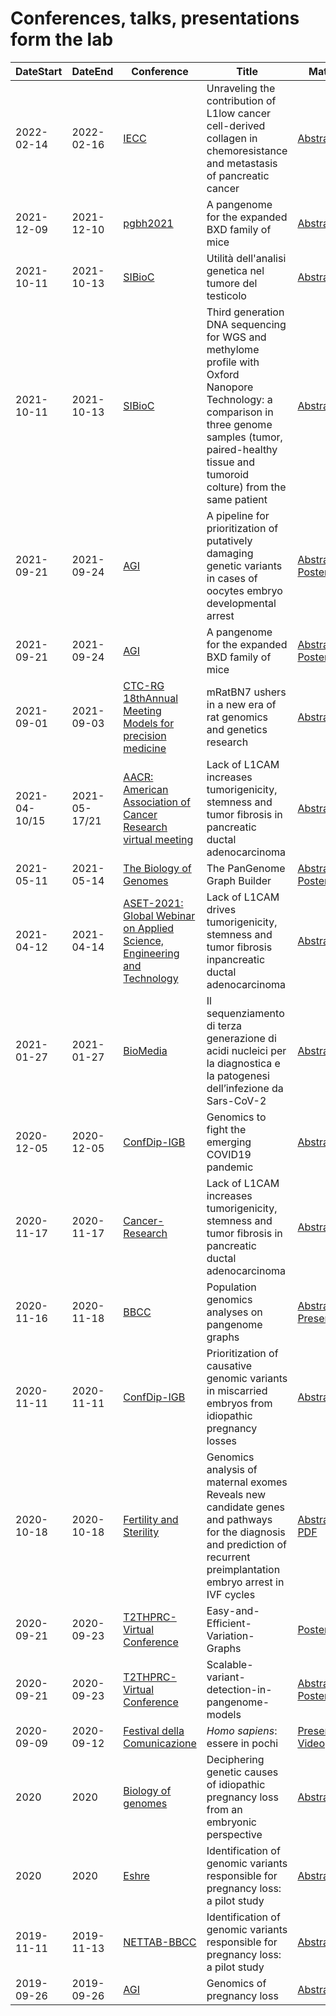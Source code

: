 # Conferences, talks, presentations form the lab

|DateStart| DateEnd| Conference |Title |  Material |
|---------|--------| ---------- |---------- |--------|
|2022-02-14 | 2022-02-16| [IECC](https://iecc2022.sciforum.net/) |Unraveling the contribution of L1low cancer cell-derived collagen in chemoresistance and metastasis of pancreatic cancer| [Abstract](abs/IECC.md)
|2021-12-09 | 2021-12-10| [pgbh2021](https://pgbh2021.pangenome.eu/) |A pangenome for the expanded BXD family of mice| [Abstract](abs/pgbh2021.md)
|2021-10-11 | 2021-10-13| [SIBioC](https://bvent.biomedia.net/gestionale/documenti/evento/3065/programma.pdf) |Utilità dell'analisi genetica nel tumore del testicolo| [Abstract](abs/trio_sibioc.md)
|2021-10-11 | 2021-10-13|  [SIBioC]() |Third generation DNA sequencing for WGS and methylome profile with Oxford Nanopore Technology: a comparison in three genome samples (tumor, paired-healthy tissue and tumoroid colture) from the same patient| [Abstract](abs/organoidi_sibioc.md)
|2021-09-21 | 2021-09-24| [AGI](https://agi2021.centercongressi.com/home.php) |A pipeline for prioritization of putatively damaging genetic variants in cases of oocytes embryo developmental arrest| [Abstract,](abs/AGI2021_Buonaiuto.pdf) [Poster](pos/AGI2021_Buonaiuto_poster.pdf)
|2021-09-21 | 2021-09-24| [AGI](https://agi2021.centercongressi.com/home.php) |A pangenome for the expanded BXD family of mice| [Abstract,](abs/AGI2021_APangenomeForTheExpBXDfamOfMice_Abstract.pdf) [Poster](pos/AGI_2021_poster.pdf)
|2021-09-01 | 2021-09-03| [CTC-RG 18thAnnual Meeting Models for precision medicine](https://www.complextrait.org/ctc2021/)|mRatBN7 ushers in a new era of rat genomics and genetics research| [Abstract](abs/ctc.md)
|2021-04-10/15 | 2021-05-17/21 | [AACR: American Association of Cancer Research virtual meeting](https://www.aacr.org/meeting/aacr-annual-meeting-2021/) | Lack of L1CAM increases tumorigenicity, stemness and tumor fibrosis in pancreatic ductal adenocarcinoma| [Abstract](abs/AACR.md)
|2021-05-11 | 2021-05-14 | [The Biology of Genomes](https://meetings.cshl.edu/meetings.aspx?meet=GENOME&year=21) |The PanGenome Graph Builder| [Abstract,](abs/BiologyofGenomes2021.md) [Poster](pos/BoG2021_ThePanGenomeGraphBuilder_Poster_AndreaGuarracino.pdf)
|2021-04-12 | 2021-04-14 | [ASET-2021: Global Webinar on Applied Science, Engineering and Technology](https://www.globalscientificguild.com/applied-science-webinar/index.php) | Lack of L1CAM drives tumorigenicity, stemness and tumor fibrosis inpancreatic ductal adenocarcinoma| [Abstract](abs/ASET-2021.md)
|2021-01-27 | 2021-01-27| [BioMedia](https://biomedia.net/200/) |Il sequenziamento di terza generazione di acidi nucleici per la diagnostica e la patogenesi dell’infezione da Sars-CoV-2| [Abstract](abs/covid_sibioc.md)
|2020-12-05 | 2020-12-05 | [ConfDip-IGB]() | Genomics to fight the emerging COVID19 pandemic| [Abstract](abs/Damaggio20ConfDipCNR_ENG.md)
|2020-11-17 | 2020-11-17 | [Cancer-Research](https://cancerres.aacrjournals.org/content/80/22_Supplement/PO-048) | Lack of L1CAM increases tumorigenicity, stemness and tumor fibrosis in pancreatic ductal adenocarcinoma| [Abstract](abs/Cancer-Research.md)
|2020-11-16 | 2020-11-18 | [BBCC](https://www.bbcc-meetings.it/program/) | Population genomics analyses on pangenome graphs  | [Abstract](abs/BBCC.md), [Presentation](https://f1000research.com/slides/9-1338)
|2020-11-11 | 2020-11-11 | [ConfDip-IGB]() | Prioritization of causative genomic variants in miscarried embryos from idiopathic pregnancy losses| [Abstract](abs/Buonaiuto20ConfDipCNR_ENG.md)
|2020-10-18 | 2020-10-18 | [Fertility and Sterility](https://www.fertstert.org/article/S0015-0282(20)31422-9/fulltext) | Genomics analysis of maternal exomes Reveals new candidate genes and pathways for the diagnosis and prediction of recurrent preimplantation embryo arrest in IVF cycles  | [Abstract](abs/FertilityandSterility.md), [PDF](abs/FertilityandSterility.pdf)|
|2020-09-21 | 2020-09-23 | [T2THPRC-Virtual Conference](https://www.t2t-hprc-2020conference.com/login/?redirect_to=https%3A%2F%2Fwww.t2t-hprc-2020conference.com%2F) | Easy-and-Efficient-Variation-Graphs | [Poster](pos/Adam-Novak-Adam-M.-Novak-Easy-and-Efficient-Variation-Graphs-compressed-1.png)|
|2020-09-21 | 2020-09-23 | [T2THPRC-Virtual Conference](https://www.t2t-hprc-2020conference.com/login/?redirect_to=https%3A%2F%2Fwww.t2t-hprc-2020conference.com%2F) | Scalable-variant-detection-in-pangenome-models | [Abstract](abs/Scalable-variant-detection-in-pangenome-models.md), [Poster](pos/Scalable-variant-detection-in-pangenome-models-Poster.png), [Blog](https://gsocgraph.blogspot.com/2020/08/final-week-recap-of-my-gsoc-experience.html)|
|2020-09-09| 2020-09-12 | [Festival della Comunicazione](http://www.festivalcomunicazione.it/ospiti-2020/) | *Homo sapiens*: essere in pochi| [Presentation](pres/20200912CamogliColonna.pdf), [Video](https://youtu.be/KC4wnTLw0H8)|
|2020 | 2020 | [Biology of genomes]() | Deciphering genetic causes of idiopathic pregnancy loss from an embryonic perspective | [Abstract](abs/Biology-of-Genomes.md) |
|2020 | 2020 | [Eshre]() | Identification of genomic variants responsible for pregnancy loss: a pilot study | [Abstract](abs/ESHRE.md) |
|2019-11-11 | 2019-11-13 | [NETTAB-BBCC](http://www.igst.it/nettab/2019/) | Identification of genomic variants responsible for pregnancy loss: a pilot study | [Abstract](abs/NETTAB-BBCC.md) |
|2019-09-26 | 2019-09-26 | [AGI]() | Genomics of pregnancy loss| [Abstract](abs/AGI.md) |
